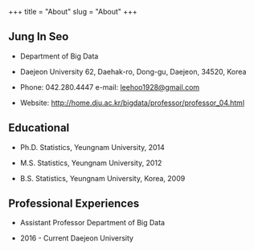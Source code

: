 +++
title = "About"
slug = "About"
+++


## Jung In Seo

* Department of Big Data

* Daejeon University
  62, Daehak-ro, Dong-gu, Daejeon, 34520, Korea
  
* Phone: 042.280.4447 e-mail: leehoo1928@gmail.com

* Website: http://home.dju.ac.kr/bigdata/professor/professor_04.html


## Educational

* Ph.D. Statistics, Yeungnam University, 2014

* M.S. Statistics, Yeungnam University, 2012

* B.S. Statistics, Yeungnam University, Korea, 2009

## Professional Experiences

* Assistant Professor Department of Big Data

* 2016 - Current Daejeon University
